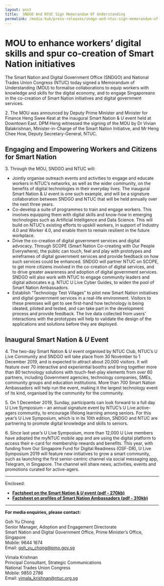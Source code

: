 ```yaml
---
layout: post
title:  SNDGO And NTUC Sign Memorandum Of Understanding
permalink: /media-hub/press-releases/sndgo-and-ntuc-sign-memorandum-of-understanding
---
```


# MOU to enhance workers’ digital skills and spur co-creation of Smart Nation initiatives

The Smart Nation and Digital Government Office (SNDGO) and National Trades Union Congress (NTUC) today signed a Memorandum of Understanding (MOU) to formalise collaborations to equip workers with knowledge and skills for the digital economy, and to engage Singaporeans in the co-creation of Smart Nation initiatives and digital government services.

2\. The MOU was announced by Deputy Prime Minister and Minister for Finance Heng Swee Keat at the inaugural Smart Nation & _U_ event held at Downtown East. DPM Heng witnessed the signing of the MOU by Dr Vivian Balakrishnan, Minister-in-Charge of the Smart Nation Initiative, and Mr Heng Chee How, Deputy Secretary-General, NTUC.

## Engaging and Empowering Workers and Citizens for Smart Nation

3\. Through the MOU, SNDGO and NTUC will:

  * Jointly organise outreach events and activities to engage and educate workers in NTUC’s networks, as well as the wider community, on the benefits of digital technologies in their everyday lives. The inaugural Smart Nation &  _U_  event is one such example, and will be a signature collaboration between SNDGO and NTUC that will be held annually over the next three years.
  * Co-develop a suite of programmes to train and engage workers. This involves equipping them with digital skills and know-how in emerging technologies such as Artificial Intelligence and Data Science. This will build on NTUC’s existing efforts to upskill workers, in support of Industry 4.0 and Worker 4.0,  and enable them to remain resilient in the future workplace.
  * Drive the co-creation of digital government services and digital advocacy. Through SCOPE (Smart Nation Co-creating with Our People Everywhere), the public can touch, feel and play with prototypes and wireframes of digital government services and provide feedback on how such services could be enhanced. SNDGO will partner NTUC on SCOPE, to get more citizens involved in the co-creation of digital services, and to drive greater awareness and adoption of digital government services. SNDGO will also work with NTUC to engage community leaders and digital advocates e.g. NTUC U Live Cyber Guides, to widen the pool of Smart Nation Ambassadors.
  * Establish “Technology Test Villages” to pilot new Smart Nation initiatives and digital government services in a real-life environment. Visitors to these premises will get to see first-hand how technology is being ideated, piloted and tested, and can take part in the development process and provide feedback. The live data collected from users’ interactions with the prototypes will help to validate the  design of the applications and solutions before they are deployed.

## Inaugural Smart Nation & _U_ Event

4\. The two-day Smart Nation & _U_  event organised by NTUC Club, NTUC’s U Live Community and SNDGO will take place from 30 November to 1 December 2019, and is expected to attract about 20,000 visitors. It will feature over 70 interactive and experiential booths and bring together more than 80 technology solutions with touch-feel-play elements from over 60 partners, including Government agencies, technology companies, SMEs, community groups and education institutions. More than 700 Smart Nation Ambassadors will help run the event, making it the largest technology event of its kind, organised by the community for the community.

5\. On 1 December 2019, Sunday, participants can look forward to a full day U Live Symposium – an annual signature event by NTUC’s U Live active-agers community, to encourage lifelong learning among seniors. For this year’s U Live Symposium, which is in its 10th  edition, SNDGO and NTUC are partnering to promote digital knowledge and skills to seniors.

6\. Since last year’s U Live Symposium, more than 12,000 U Live members have adopted the myNTUC mobile app and are using the digital platform to access their e-card for membership rewards and benefits. This year, with funding from Our Singapore Fund for Digital Readiness (OSF-DR), U Live Symposium 2019 will feature new initiatives to grow a smart community, such as launching the first senior-centric channel via social messaging app, Telegram, in Singapore. The channel will share news, activities, events and promotions curated for active-agers.

---

Enclosed:

* **[Factsheet on the Smart Nation &  _U_  event (pdf - 270kb)](/files/press-releases/2019/about-smart-nation-u-event-annex-a.pdf)**
* **[Factsheet on profiles of Smart Nation Ambassadors (pdf - 310kb)](/files/press-releases/2019/profiles-of-smart-nation-ambassadors-annex-b.pdf)**

---

**For media enquiries, please contact:**

Goh Yu Chong<br>
Senior Manager, Adoption and Engagement Directorate<br>
Smart Nation and Digital Government Office, Prime Minister’s Office, Singapore<br>
Mobile: 9644 1674<br>
Email: [goh_yu_chong@pmo.gov.sg](mailto:goh_yu_chong@pmo.gov.sg)

Vimala Krishnan<br>
Principal Consultant, Strategic Communications<br>
National Trades Union Congress<br>
Mobile: 9850 2786<br>
Email: [vimala_krishnan@ntuc.org.sg](mailto:vimala_krishnan@ntuc.org.sg)
